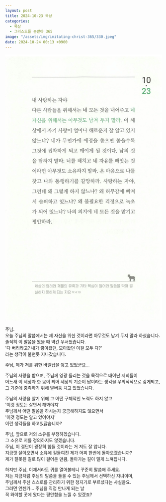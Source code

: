 ```yaml
---
layout: post
title: 2024-10-23 묵상
categories:
  - 묵상
  - 그리스도를 본받아 365
image: "/assets/img/imitating-christ-365/330.jpeg"
date: 2024-10-24 00:13 +0900
---
```


![image](/assets/img/imitating-christ-365/330.jpeg)

주님.  
오늘 주님의 말씀에서는 제 자신을 위한 것이라면 아무것도 남겨 두지 말라 하셨습니다.  
솔직히 이 말씀을 봤을 때 약간 무서웠습니다.  
'다 버리라고? 내가 쌓아왔던, 모아왔던 이걸 모두 다?'  
라는 생각이 불현듯 지나갔습니다.

주님, 제가 저를 위한 바벨탑을 쌓고 있었군요...

주님의 사랑을 받으며, 주님께 영광 돌리는 것을 목적으로 태어난 저희들이  
어느새 이 세상과 한 몸이 되어 세상의 기준이 답이라는 생각을 무의식적으로 갖게되고,  
그 기준에 충족하기 위해 발버둥 치고 있었습니다.

주님의 사랑을 알기 위해 그 어떤 구체적인 노력도 하지 않고  
'이것 정도는 살면서 해봐야지'  
주님께서 어떤 말씀을 하시는지 궁금해하지도 않으면서  
'이것 정도는 알고 있어야지'  
이런 생각들을 하고있잖습니까?

주님, 앞으로 저의 소유를 부정하겠습니다.  
그 소유로 저를 정의하지도 않겠습니다.  
주님, 이 결단이 굉장히 힘들 것이라는 거 저도 잘 압니다.  
지금껏 살아오면서 소유에 길들여진 제가 어찌 한번에 돌아오겠습니까?  
제가 잘못된 길로 많이 걸어온 만큼, 돌아가는 길이 멀게 느껴집니다.

하지만 주님, 이제서라도 귀를 열어볼테니 꾸준히 말씀해 주세요.  
저는 지금처럼 주님의 말씀을 들을 수 있는 주님께서 선택하신 자녀이며,  
주님께서 주신 스스로를 관리하기 위한 청지기로 부르셨다는 사실을요.  
그러면 언젠가... 주님을 직접 만나게 되는 날  
꼭 와야할 곳에 왔다는 평안함을 느낄 수 있겠죠?
